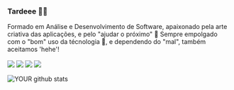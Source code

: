 ### Tardeee 🐺🐯

Formado em Análise e Desenvolvimento de Software, apaixonado pela arte criativa das aplicações, e pelo "ajudar o próximo" 🤩
Sempre empolgado com o "bom" uso da técnologia 🤪, e dependendo do "mal", também aceitamos 'hehe'!
<br><br>
[<img src="https://img.shields.io/badge/meninomichael-%231DA1F2.svg?&style=social&logo=twitter" />](https://twitter.com/MichaelMenino)
[<img src="https://img.shields.io/badge/meninomichael-%230077B5.svg?&style=social&logo=linkedin" />](https://www.linkedin.com/in/michael-santos-618403129/)
[<img src = "https://img.shields.io/badge/meninomichael-%23E4405F.svg?&style=social&logo=instagram">](https://www.instagram.com/meninomichael/)
[<img src = "https://img.shields.io/badge/meninomichael-%231877F2.svg?&style=social&logo=facebook">](https://www.facebook.com/michael.santos.7311352)


![YOUR github stats](https://github-readme-stats.vercel.app/api?username=meninomichaelpgm)
<br>
